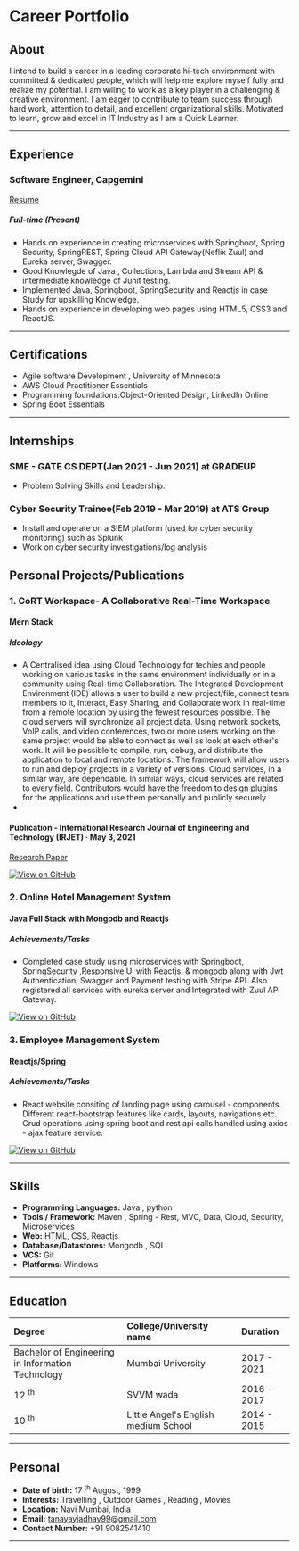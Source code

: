 # Career Portfolio
## About
I intend to build a career in a leading corporate hi-tech environment with committed & dedicated people, which will help me explore myself fully and realize my potential. I am willing to work as a key player in a challenging & creative environment. I am eager to contribute to team success through hard work, attention to detail, and excellent organizational skills. Motivated to learn, grow and excel in IT Industry as I am a Quick Learner.

---

## Experience
### Software Engineer, Capgemini 
[Resume](https://github.com/tanaya1708/resume/blob/main/Tanayaresume.pdf)
##### Full-time  (Present)
* 	Hands on experience in creating microservices with Springboot, Spring Security, SpringREST, Spring Cloud API Gateway(Neflix Zuul) and Eureka server, Swagger.
* 	Good Knowlegde of Java , Collections, Lambda and Stream API & intermediate knowledge of Junit testing.
* 	Implemented Java, Springboot, SpringSecurity and Reactjs in case Study for upskilling Knowledge.
* 	Hands on experience in developing web pages using HTML5, CSS3 and ReactJS.

---

## Certifications

* Agile software Development , University of Minnesota
* AWS Cloud Practitioner Essentials
* Programming foundations:Object-Oriented Design, LinkedIn Online
* Spring Boot Essentials

---

## Internships

### SME - GATE CS DEPT(Jan 2021 - Jun 2021) at GRADEUP
*   Problem Solving Skills and Leadership.

### Cyber Security Trainee(Feb 2019 - Mar 2019) at ATS Group
* Install and operate on a SIEM platform (used for cyber security monitoring) such as Splunk
* Work on cyber security investigations/log analysis

## Personal Projects/Publications

### 1. CoRT Workspace- A Collaborative Real-Time Workspace
#### Mern Stack
##### Ideology
- A Centralised idea using Cloud Technology for techies and people working on various tasks in the same environment individually or in a community using Real-time Collaboration. The Integrated Development Environment (IDE) allows a user to build a new project/file, connect team members to it, Interact, Easy Sharing, and Collaborate work in real-time from a remote location by using the fewest resources possible. The cloud servers will synchronize all project data. Using network sockets, VoIP calls, and video conferences, two or more users working on the same project would be able to connect as well as look at each other's work. It will be possible to compile, run, debug, and distribute the application to local and remote locations. The framework will allow users to run and deploy projects in a variety of versions. Cloud services, in a similar way, are dependable. In similar ways, cloud services are related to every field. Contributors would have the freedom to design plugins for the applications and use them personally and publicly securely.
- 
#### Publication - International Research Journal of Engineering and Technology (IRJET) · May 3, 2021
[Research Paper](https://www.irjet.net/archives/V8/i5/IRJET-V8I5337.pdf)

[![View on GitHub](https://img.shields.io/badge/GitHub-View_on_GitHub-blue?logo=GitHub)](https://github.com/tanaya1708)

### 2. Online Hotel Management System 
#### Java Full Stack with Mongodb and Reactjs
##### Achievements/Tasks
- Completed case study using microservices with Springboot, SpringSecurity ,Responsive UI with Reactjs, & mongodb along with Jwt Authentication, Swagger and Payment testing with Stripe API. Also registered all services with eureka server and Integrated with Zuul API Gateway.

[![View on GitHub](https://img.shields.io/badge/GitHub-View_on_GitHub-blue?logo=GitHub)](https://github.com/tanaya1708/HMS--CaseStudy.git)

### 3. Employee Management System
#### Reactjs/Spring
##### Achievements/Tasks
- React website consiting of landing page using carousel - components. Different react-bootstrap features like cards, layouts, navigations etc. Crud operations using spring boot and rest api calls handled using axios - ajax feature service.

[![View on GitHub](https://img.shields.io/badge/GitHub-View_on_GitHub-blue?logo=GitHub)](https://github.com/tanaya1708/react-website.git)


---

## Skills

* **Programming Languages:** Java , python
* **Tools / Framework:**  Maven , Spring - Rest, MVC, Data, Cloud, Security, Microservices
* **Web:** HTML, CSS, Reactjs
* **Database/Datastores:** Mongodb , SQL
* **VCS:** Git
* **Platforms:** Windows


---

## Education

| Degree        | College/University name        | Duration |
|:-------------|:------------------|:------|
| Bachelor of Engineering in Information Technology | Mumbai University | 2017 - 2021  |
| 12 <sup>th</sup>          | SVVM wada     | 2016 - 2017   |
| 10 <sup>th</sup>          | Little Angel's English medium School | 2014 - 2015  |

---

## Personal

*  **Date of birth:**  17 <sup>th</sup> August, 1999 
*  **Interests:**  Travelling , Outdoor Games , Reading , Movies
*  **Location:**  Navi Mumbai, India
*  **Email:**  tanayayjadhav99@gmail.com
*  **Contact Number:**  +91 9082541410

* * *
